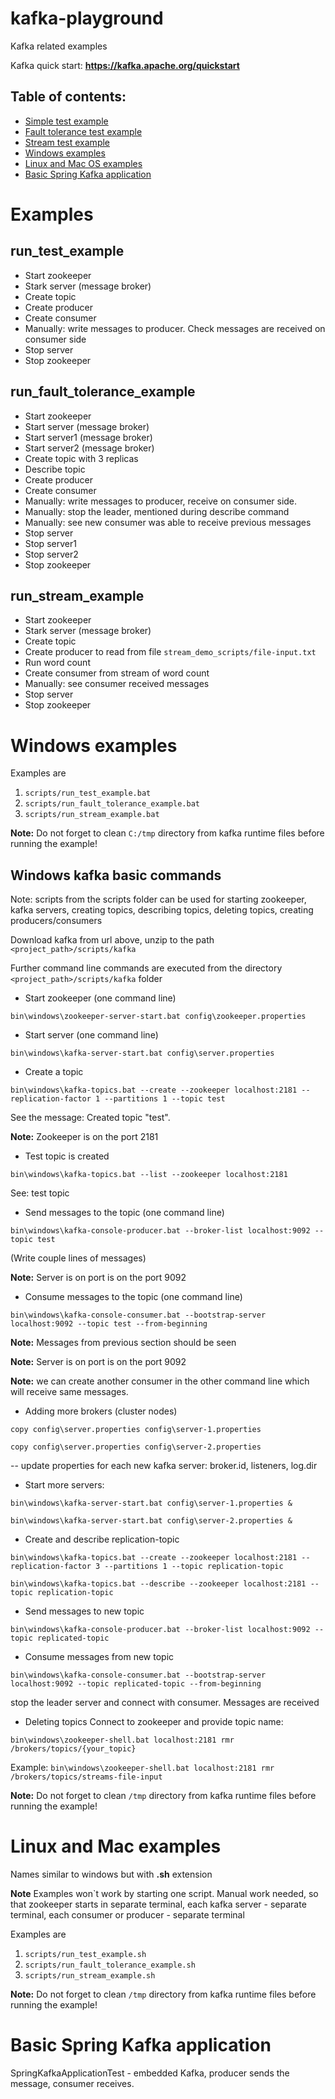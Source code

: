 # kafka-playground
Kafka related examples

Kafka quick start: **https://kafka.apache.org/quickstart**

## Table of contents:
 * [Simple test example](#run_test_example)
 * [Fault tolerance test example](#run_fault_tolerance_example)
 * [Stream test example](#run_stream_example)
 * [Windows examples](#windows-examples)
 * [Linux and Mac OS examples](#linux-and-mac-examples)
 * [Basic Spring Kafka application](#basic-spring-kafka-application)
 
# Examples
## run_test_example
- Start zookeeper
- Stark server (message broker)
- Create topic
- Create producer
- Create consumer
- Manually: write messages to producer. Check messages are received on consumer side
- Stop server
- Stop zookeeper

## run_fault_tolerance_example
- Start zookeeper
- Start server (message broker)
- Start server1 (message broker)
- Start server2 (message broker)
- Create topic with 3 replicas
- Describe topic
- Create producer
- Create consumer
- Manually: write messages to producer, receive on consumer side.
- Manually: stop the leader, mentioned during describe command
- Manually: see new consumer was able to receive previous messages
- Stop server
- Stop server1
- Stop server2
- Stop zookeeper

## run_stream_example
- Start zookeeper
- Stark server (message broker)
- Create topic
- Create producer to read from file `stream_demo_scripts/file-input.txt`
- Run word count
- Create consumer from stream of word count
- Manually: see consumer received messages
- Stop server
- Stop zookeeper

# Windows examples
Examples are 
1) `scripts/run_test_example.bat`
2) `scripts/run_fault_tolerance_example.bat`
3) `scripts/run_stream_example.bat`

**Note:** Do not forget to clean `C:/tmp` directory from kafka runtime files before running the example!

## Windows kafka basic commands

Note: scripts from the scripts folder can be used for starting zookeeper, kafka servers, creating topics, describing topics, deleting topics, creating producers/consumers

Download kafka from url above, unzip to the path `<project_path>/scripts/kafka`

Further command line commands are executed from the directory `<project_path>/scripts/kafka` folder

- Start zookeeper (one command line)

`bin\windows\zookeeper-server-start.bat config\zookeeper.properties`

- Start server (one command line)

`bin\windows\kafka-server-start.bat config\server.properties`

- Create a topic

`bin\windows\kafka-topics.bat --create --zookeeper localhost:2181 --replication-factor 1 --partitions 1 --topic test`

See the message: Created topic "test".

**Note:** Zookeeper is on the port 2181

- Test topic is created

`bin\windows\kafka-topics.bat --list --zookeeper localhost:2181`

See: test topic

- Send messages to the topic (one command line)

`bin\windows\kafka-console-producer.bat --broker-list localhost:9092 --topic test`

(Write couple lines of messages)

**Note:** Server is on port is on the port 9092

- Consume messages to the topic (one command line)

`bin\windows\kafka-console-consumer.bat --bootstrap-server localhost:9092 --topic test --from-beginning`

**Note:** Messages from previous section should be seen

**Note:** Server is on port is on the port 9092

**Note:** we can create another consumer in the other command line which will receive same messages.

- Adding more brokers (cluster nodes)

`copy config\server.properties config\server-1.properties`

`copy config\server.properties config\server-2.properties`

 -- update properties for each new kafka server: broker.id, listeners, log.dir
 
- Start more servers:

`bin\windows\kafka-server-start.bat config\server-1.properties &`

`bin\windows\kafka-server-start.bat config\server-2.properties &`

- Create and describe replication-topic

`bin\windows\kafka-topics.bat --create --zookeeper localhost:2181 --replication-factor 3 --partitions 1 --topic replication-topic`

`bin\windows\kafka-topics.bat --describe --zookeeper localhost:2181 --topic replication-topic`

- Send messages to new topic

`bin\windows\kafka-console-producer.bat --broker-list localhost:9092 --topic replicated-topic`

- Consume messages from new topic

`bin\windows\kafka-console-consumer.bat --bootstrap-server localhost:9092 --topic replicated-topic --from-beginning`

stop the leader server and connect with consumer. Messages are received

- Deleting topics
Connect to zookeeper and provide topic name:

`bin\windows\zookeeper-shell.bat localhost:2181 rmr /brokers/topics/{your_topic}`

Example: `bin\windows\zookeeper-shell.bat localhost:2181 rmr /brokers/topics/streams-file-input`
  
**Note:** Do not forget to clean `/tmp` directory from kafka runtime files before running the example!

# Linux and Mac examples
  Names similar to windows but with **.sh** extension

**Note** Examples won`t work by starting one script. Manual work needed,
so that zookeeper starts in separate terminal, each kafka server - separate terminal,
each consumer or producer - separate terminal

  Examples are 
  1) `scripts/run_test_example.sh`
  2) `scripts/run_fault_tolerance_example.sh`
  3) `scripts/run_stream_example.sh`
  
**Note:** Do not forget to clean `/tmp` directory from kafka runtime files before running the example!  
 
# Basic Spring Kafka application
SpringKafkaApplicationTest - embedded Kafka, producer sends the message, consumer receives.